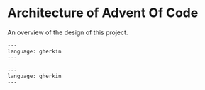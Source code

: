 # Architecture of Advent Of Code

An overview of the design of this project.


```{literalinclude} ../../features/validating_solutions.feature
---
language: gherkin
---
```

```{literalinclude} ../../features/runner.feature
---
language: gherkin
---
```
